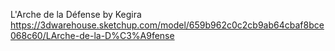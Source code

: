 L'Arche de la Défense by Kegira
https://3dwarehouse.sketchup.com/model/659b962c0c2cb9ab64cbaf8bce068c60/LArche-de-la-D%C3%A9fense